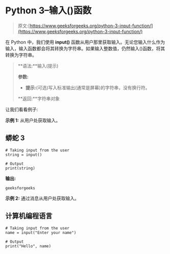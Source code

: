 # Python 3–输入()函数

> 原文:[https://www.geeksforgeeks.org/python-3-input-function/](https://www.geeksforgeeks.org/python-3-input-function/)

在 Python 中，我们使用 **input()** 函数从用户那里获取输入。无论您输入什么作为输入，输入函数都会将其转换为字符串。如果输入整数值，仍然输入()函数，将其转换为字符串。

> **语法:**输入(提示)
> 
> **参数:**
> 
> *   **提示:**(可选)写入标准输出(通常是屏幕)的字符串，没有换行符。
> 
> **返回:**字符串对象

让我们看看例子:

**示例 1:** 从用户处获取输入。

## 蟒蛇 3

```
# Taking input from the user
string = input()

# Output
print(string)
```

**输出:**

```
geeksforgeeks

```

**示例 2:** 通过消息从用户处获取输入。

## 计算机编程语言

```
# Taking input from the user
name = input("Enter your name")

# Output
print("Hello", name)
```